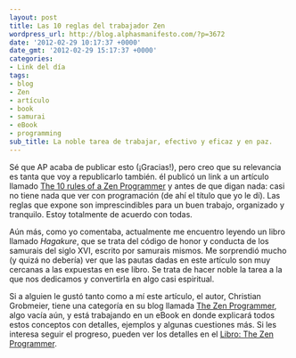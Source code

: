 ```yaml
---
layout: post
title: Las 10 reglas del trabajador Zen
wordpress_url: http://blog.alphasmanifesto.com/?p=3672
date: '2012-02-29 10:17:37 +0000'
date_gmt: '2012-02-29 15:17:37 +0000'
categories:
- Link del día
tags:
- blog
- Zen
- artículo
- book
- samurai
- eBook
- programming
sub_title: La noble tarea de trabajar, efectivo y eficaz y en paz.
---
```


Sé que AP acaba de publicar esto (¡Gracias!), pero creo que su relevancia es tanta que voy a republicarlo también. él publicó un link a un artículo llamado [The 10 rules of a Zen Programmer](http://www.grobmeier.de/the-10-rules-of-a-zen-programmer-03022012.html) y antes de que digan nada: casi no tiene nada que ver con programación (de ahí el título que yo le dí). Las reglas que expone son imprescindibles para un buen trabajo, organizado y tranquilo. Estoy totalmente de acuerdo con todas.

Aún más, como yo comentaba, actualmente me encuentro leyendo un libro llamado _Hagakure_, que se trata del código de honor y conducta de los samurais del siglo XVI, escrito por samurais mismos. Me sorprendió mucho (y quizá no debería) ver que las pautas dadas en este artículo son muy cercanas a las expuestas en ese libro. Se trata de hacer noble la tarea a la que nos dedicamos y convertirla en algo casi espiritual.

Si a alguien le gustó tanto como a mí este artículo, el autor, Christian Grobmeier, tiene una categoría en su blog llamada [The Zen Programmer](http://www.grobmeier.de/category/zen-programmer), algo vacía aún, y está trabajando en un eBook en donde explicará todos estos conceptos con detalles, ejemplos y algunas cuestiones más. Si les interesa seguir el progreso, pueden ver los detalles en el [Libro: The Zen Programmer](http://thezenprogrammer.grobmeier.de/).
